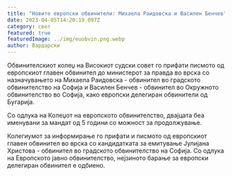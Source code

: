 ```yaml
---
title: "Новите европски обвинители: Михаела Раидовска и Василен Бенчев"
date: 2023-04-05T14:20:19.097Z
category: свет
featured: true
featuredImage: ../img/euobvin.png.webp
author: Вардарски
---
```


Обвинителскиот колеџ на Високиот судски совет го прифати писмото од европскиот главен обвинител до министерот за правда во врска со назначувањето на Михаела Раидовска - обвинител во градското обвинителство на Софија и Василен Бенчев - обвинител во Окружното обвинителство во Софија, како европски делегиран обвинители од Бугарија.

Со одлука на Колеџот на европското обвинителство, двајцата беа именувани за мандат од 5 години со можност за продолжување.

Колегиумот за информирање го прифати и писмото од европскиот главен обвинител во врска со кандидатката за емитување Јулијана Христова - обвинител во градското обвинителство на Софија. Со одлука на Европското јавно обвинителство, нејзиното барање за европски делегиран обвинител е одбиено.

